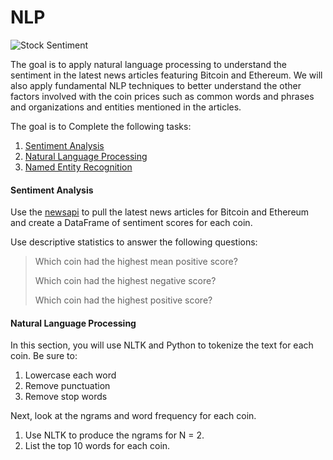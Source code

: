 # NLP

![Stock Sentiment](Images/sentimental.jpeg)

The goal is to apply natural language processing to understand the sentiment in the latest news articles featuring Bitcoin and Ethereum. We will also apply fundamental NLP techniques to better understand the other factors involved with the coin prices such as common words and phrases and organizations and entities mentioned in the articles.

The goal is to Complete the following tasks:

1. [Sentiment Analysis](#Sentiment-Analysis)
2. [Natural Language Processing](#Natural-Language-Processing)
3. [Named Entity Recognition](#Named-Entity-Recognition)


#### Sentiment Analysis

Use the [newsapi](https://newsapi.org/) to pull the latest news articles for Bitcoin and Ethereum and create a DataFrame of sentiment scores for each coin.

Use descriptive statistics to answer the following questions:

> Which coin had the highest mean positive score?
>
> Which coin had the highest negative score?
>
> Which coin had the highest positive score?

#### Natural Language Processing

In this section, you will use NLTK and Python to tokenize the text for each coin. Be sure to:

1. Lowercase each word
2. Remove punctuation
3. Remove stop words

Next, look at the ngrams and word frequency for each coin.

1. Use NLTK to produce the ngrams for N = 2.
2. List the top 10 words for each coin.




